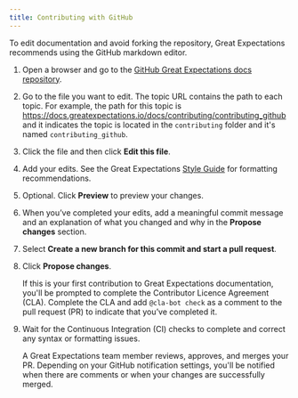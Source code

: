 ```yaml
---
title: Contributing with GitHub
---
```


To edit documentation and avoid forking the repository, Great Expectations recommends using the GitHub markdown editor.

1. Open a browser and go to the [GitHub Great Expectations docs repository](https://github.com/great-expectations/great_expectations/tree/develop/docs).

2. Go to the file you want to edit. The topic URL contains the path to each topic. For example, the path for this topic is <https://docs.greatexpectations.io/docs/contributing/contributing_github> and it indicates the topic is located in the `contributing` folder and it's named `contributing_github`.

3. Click the file and then click **Edit this file**.

4. Add your edits. See the Great Expectations [Style Guide](./style_guides/docs_style.md) for formatting recommendations.

5. Optional. Click **Preview** to preview your changes.

6. When you’ve completed your edits, add a meaningful commit message and an explanation of what you changed and why in the **Propose changes** section.

7. Select **Create a new branch for this commit and start a pull request**.

8. Click **Propose changes**.

    If this is your first contribution to Great Expectations documentation, you'll be prompted to complete the Contributor Licence Agreement (CLA). Complete the CLA and add `@cla-bot check` as a comment to the pull request (PR) to indicate that you’ve completed it.

9. Wait for the Continuous Integration (CI) checks to complete and correct any syntax or formatting issues.

    A Great Expectations team member reviews, approves, and merges your PR. Depending on your GitHub notification settings, you'll be notified when there are comments or when your changes are successfully merged.
